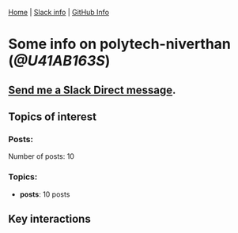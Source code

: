 [Home](https://kelu124.github.io/echommunity/) | [Slack info](https://kelu124.github.io/echommunity/) | [GitHub Info](https://kelu124.github.io/echommunity/github.html)

# Some info on __polytech-niverthan__ (_@U41AB163S_)


## [Send me a Slack Direct message](https://echopen.slack.com/messages/@polytech-niverthan/).

## Topics of interest

### Posts: 

Number of posts: 10

### Topics:

* __posts__: 10 posts

## Key interactions 

